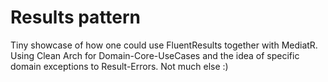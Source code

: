 # Results pattern

Tiny showcase of how one could use FluentResults together with MediatR.
Using Clean Arch for Domain-Core-UseCases and the idea of specific domain exceptions to Result-Errors.
Not much else :)

